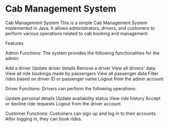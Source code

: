 # Cab Management System

Cab Management System
This is a simple Cab Management System implemented in Java. It allows administrators, drivers, and customers to perform various operations related to cab booking and management.

Features

Admin Functions: The system provides the following functionalities for the admin:

Add a driver
Update driver details
Remove a driver
View all drivers' data
View all ride bookings made by passengers
View all passenger data
Filter rides based on driver ID or passenger name
Logout from the admin account


Driver Functions: Drivers can perform the following operations:

Update personal details
Update availability status
View ride history
Accept or decline ride requests
Logout from the driver account

Customer Functions: Customers can sign up and log in to their accounts. After logging in, they can book rides.
